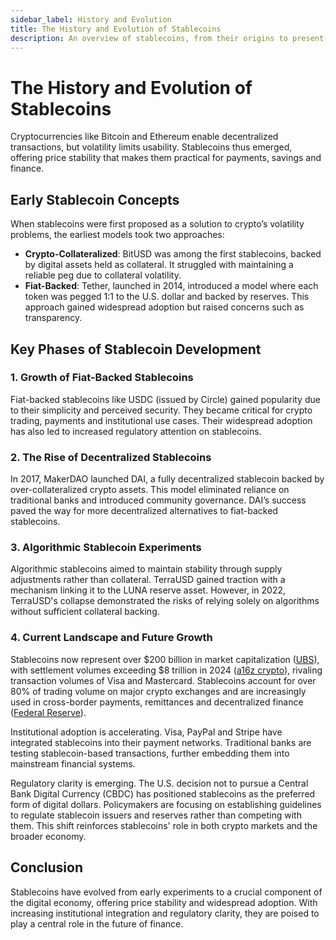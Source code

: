 ```yaml
---
sidebar_label: History and Evolution
title: The History and Evolution of Stablecoins
description: An overview of stablecoins, from their origins to present-day innovations.
---
```


# The History and Evolution of Stablecoins

Cryptocurrencies like Bitcoin and Ethereum enable decentralized transactions, but volatility limits usability. Stablecoins thus emerged, offering price stability that makes them practical for payments, savings and finance.

## Early Stablecoin Concepts

When stablecoins were first proposed as a solution to crypto’s volatility problems, the earliest models took two approaches:

- **Crypto-Collateralized**: BitUSD was among the first stablecoins, backed by digital assets held as collateral. It struggled with maintaining a reliable peg due to collateral volatility.
- **Fiat-Backed**: Tether, launched in 2014, introduced a model where each token was pegged 1:1 to the U.S. dollar and backed by reserves. This approach gained widespread adoption but raised concerns such as transparency.

## Key Phases of Stablecoin Development

### 1. Growth of Fiat-Backed Stablecoins
Fiat-backed stablecoins like USDC (issued by Circle) gained popularity due to their simplicity and perceived security. They became critical for crypto trading, payments and institutional use cases. Their widespread adoption has also led to increased regulatory attention on stablecoins.

### 2. The Rise of Decentralized Stablecoins
In 2017, MakerDAO launched DAI, a fully decentralized stablecoin backed by over-collateralized crypto assets. This model eliminated reliance on traditional banks and introduced community governance. DAI’s success paved the way for more decentralized alternatives to fiat-backed stablecoins.

### 3. Algorithmic Stablecoin Experiments
Algorithmic stablecoins aimed to maintain stability through supply adjustments rather than collateral. TerraUSD gained traction with a mechanism linking it to the LUNA reserve asset. However, in 2022, TerraUSD's collapse demonstrated the risks of relying solely on algorithms without sufficient collateral backing.

### 4. Current Landscape and Future Growth
Stablecoins now represent over $200 billion in market capitalization ([UBS](https://www.ubs.com/us/en/wealth-management/insights/market-news/article.1886983.html)), with settlement volumes exceeding $8 trillion in 2024 ([a16z crypto](https://a16zcrypto.com/posts/article/state-of-crypto-report-2024/)), rivaling transaction volumes of Visa and Mastercard. Stablecoins account for over 80% of trading volume on major crypto exchanges and are increasingly used in cross-border payments, remittances and decentralized finance ([Federal Reserve](https://www.federalreserve.gov/econres/notes/feds-notes/the-stable-in-stablecoins-20221216.html)).

Institutional adoption is accelerating. Visa, PayPal and Stripe have integrated stablecoins into their payment networks. Traditional banks are testing stablecoin-based transactions, further embedding them into mainstream financial systems.

Regulatory clarity is emerging. The U.S. decision not to pursue a Central Bank Digital Currency (CBDC) has positioned stablecoins as the preferred form of digital dollars. Policymakers are focusing on establishing guidelines to regulate stablecoin issuers and reserves rather than competing with them. This shift reinforces stablecoins' role in both crypto markets and the broader economy.

## Conclusion
Stablecoins have evolved from early experiments to a crucial component of the digital economy, offering price stability and widespread adoption. With increasing institutional integration and regulatory clarity, they are poised to play a central role in the future of finance.

